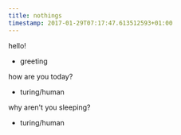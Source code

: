 ```yaml
---
title: nothings
timestamp: 2017-01-29T07:17:47.613512593+01:00
---
```


hello!
* greeting

how are you today?
* turing/human

why aren't you sleeping?
* turing/human
